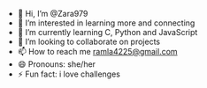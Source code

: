 - 👋 Hi, I’m @Zara979
- 👀 I’m interested in learning more and connecting
- 🌱 I’m currently learning C, Python and JavaScript
- 💞️ I’m looking to collaborate on projects  
- 📫 How to reach me ramla4225@gmail.com
- 😄 Pronouns: she/her
- ⚡ Fun fact: i love challenges

<!---
Zara979/Zara979 is a ✨ special ✨ repository because its `README.md` (this file) appears on your GitHub profile.
You can click the Preview link to take a look at your changes.
--->
